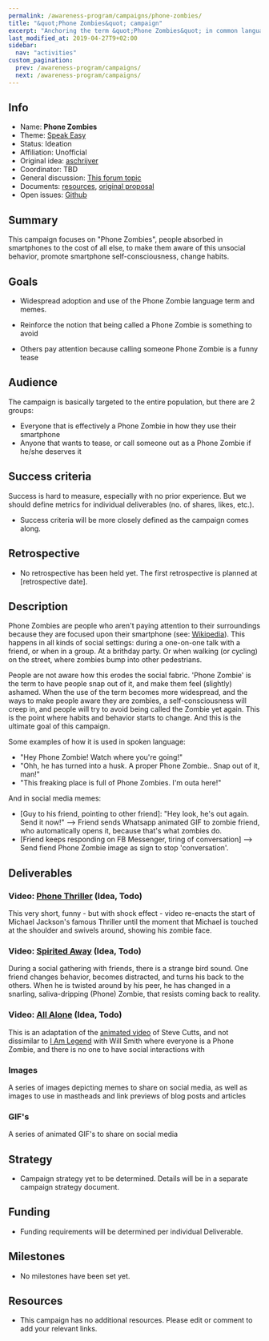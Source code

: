 ```yaml
---
permalink: /awareness-program/campaigns/phone-zombies/
title: "&quot;Phone Zombies&quot; campaign"
excerpt: "Anchoring the term &quot;Phone Zombies&quot; in common language."
last_modified_at: 2019-04-27T9+02:00
sidebar:
  nav: "activities"
custom_pagination:
  prev: /awareness-program/campaigns/
  next: /awareness-program/campaigns/
---
```


<!-- Please fill in the information below each header according to the instructions.

       - Do NOT remove section headers. Instead add the placeholder text if the section is not needed.
       - You can leave the comments. They can be helpful when editing the issue later on.
       - Replace brackets with appropriate information (unless part of a link), leaving formatting intact.
       - The non-comments texts below provide examples, unless they are placeholder text

    Note: You will not be wasting your time documenting all this. The information in this issue
          should be copied to the Campaign README.md after your feedback is incorporated.
-->

## Info

<!-- Provide short name that reflects the gist of the campaign, used as working title.
      Also add the link to community forum topic that is used for general discussion. -->

- Name: **Phone Zombies**
- Theme: [Speak Easy](/awareness-program/campaign-themes/speak-easy/)
- Status: Ideation
- Affiliation: Unofficial
- Original idea: [aschrijver](https://community.humanetech.com/u/aschrijver/summary)
- Coordinator: TBD
- General discussion: [This forum topic](https://community.humanetech.com/t/2710)
- Documents: [resources](https://github.com/humanetech-community/awareness-program/tree/master/campaigns/phone-zombies), [original proposal](https://github.com/humanetech-community/awareness-program/issues/25)
- Open issues: [Github](https://github.com/humanetech-community/awareness-program/labels/phone-zombies)

## Summary

<!-- Clear and concise explanation in 1-3 lines of text. -->

This campaign focuses on "Phone Zombies", people absorbed in smartphones to the cost of all else, to make them aware of this unsocial behavior, promote smartphone self-consciousness, change habits.

## Goals

<!-- Bullet list of the intended effects of the campaign, separated by empty lines. -->

- Widespread adoption and use of the Phone Zombie language term and memes.

- Reinforce the notion that being called a Phone Zombie is something to avoid

- Others pay attention because calling someone Phone Zombie is a funny tease

## Audience

<!-- The demographic audience the campaign is targeted to. -->

The campaign is basically targeted to the entire population, but there are 2 groups:

- Everyone that is effectively a Phone Zombie in how they use their smartphone
- Anyone that wants to tease, or call someone out as a Phone Zombie if he/she deserves it

## Success criteria

<!-- (optional) Bullet list detailing how success is measured. -->

Success is hard to measure, especially with no prior experience. But we should define metrics for individual deliverables (no. of shares, likes, etc.).

- Success criteria will be more closely defined as the campaign comes along.

## Retrospective

<!-- (optional) Analysis of results after campaign has ended, to see if success criteria were met, and to learn lessons for future campaigns. Use the placeholder text is no retrospective was held yet. Add a date indicator if possible (e.g. 'after 3 months', '24-11-2018'). -->

- No retrospective has been held yet. The first retrospective is planned at [retrospective date].

## Description

<!-- A longer, more elaborate description (one or more paragraphs of text) -->

Phone Zombies are people who aren't paying attention to their surroundings because they are focused upon their smartphone (see: [Wikipedia](https://en.wikipedia.org/wiki/Smartphone_zombie)). This happens in all kinds of social settings: during a one-on-one talk with a friend, or when in a group. At a brithday party. Or when walking (or cycling) on the street, where zombies bump into other pedestrians.

People are not aware how this erodes the social fabric. 'Phone Zombie' is the term to have people snap out of it, and make them feel (slightly) ashamed. When the use of the term becomes more widespread, and the ways to make people aware they are zombies, a self-consciousness will creep in, and people will try to avoid being called the Zombie yet again. This is the point where habits and behavior starts to change. And this is the ultimate goal of this campaign.

Some examples of how it is used in spoken language:

- "Hey Phone Zombie! Watch where you're going!"
- "Ohh, he has turned into a husk. A proper Phone Zombie.. Snap out of it, man!"
- "This freaking place is full of Phone Zombies. I'm outa here!"

And in social media memes:

- [Guy to his friend, pointing to other friend]: "Hey look, he's out again. Send it now!" --> Friend sends Whatsapp animated GIF to zombie friend, who automatically opens it, because that's what zombies do.
- [Friend keeps responding on FB Messenger, tiring of conversation] --> Send fiend Phone Zombie image as sign to stop 'conversation'.

## Deliverables

<!-- Sub-headers with the planned deliverables and their summaries. Update this later to reflect changes.  The second sub-header gives an example. -->

### Video: [Phone Thriller](deliverable-url) (Idea, Todo)

This very short, funny - but with shock effect - video re-enacts the start of Michael Jackson's famous Thriller until the moment that Michael is touched at the shoulder and swivels around, showing his zombie face.

### Video: [Spirited Away](deliverable2-url) (Idea, Todo)

During a social gathering with friends, there is a strange bird sound. One friend changes behavior, becomes distracted, and turns his back to the others. When he is twisted around by his peer, he has changed in a snarling, saliva-dripping (Phone) Zombie, that resists coming back to reality.

### Video: [All Alone](deliverable3-url) (Idea, Todo)

This is an adaptation of the [animated video](https://www.youtube.com/watch?v=15nR7nhFRZE) of Steve Cutts, and not dissimilar to [I Am Legend](https://en.wikipedia.org/wiki/I_Am_Legend_(film)) with Will Smith where everyone is a Phone Zombie, and there is no one to have social interactions with

### Images

A series of images depicting memes to share on social media, as well as images to use in mastheads and link previews of blog posts and articles

### GIF's

A series of animated GIF's to share on social media

## Strategy

<!-- Outline the (draft) strategy required to attain the success criteria (one or more paragraphs of text, use formatting - like lists - where appropriate). Use this placeholder text if this section is not needed:

- This campaign does not require a strategy. Strategy is defined on the Theme, or in Deliverables.
 -->

- Campaign strategy yet to be determined. Details will be in a separate campaign strategy document.

## Funding

<!-- (optional) Financial requirements, required budget, ways to obtain funds (keep it short, couple of paragraphs, some bullets). If necessary link to separate detailed funding document. Use the placeholder text if no funding is required. -->

- Funding requirements will be determined per individual Deliverable.

## Milestones

<!-- (optional) Bullet list of past and future milestones for the campaign. Or placeholder bullet "No milestones have been defined." -->

- No milestones have been set yet.

## Resources

<!-- (optional) Links to relevant folders, files and external information, or leave the placeholder text. -->

- This campaign has no additional resources. Please edit or comment to add your relevant links.
